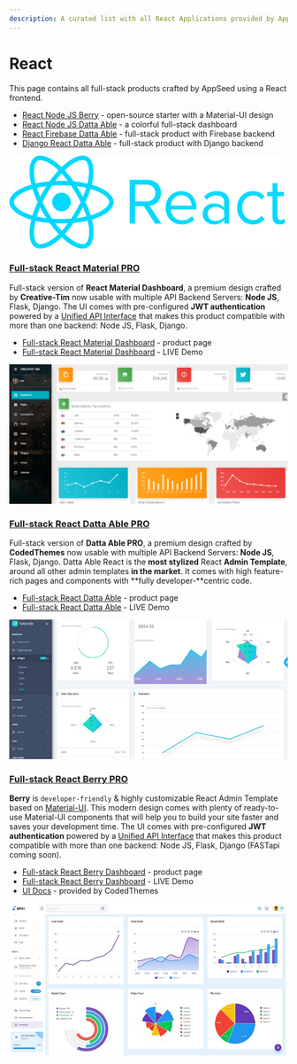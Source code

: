 ```yaml
---
description: A curated list with all React Applications provided by AppSeed
---
```


# React

This page contains all full-stack products crafted by AppSeed using a React frontend.&#x20;

* [React Node JS Berry](node-js-berry-dashboard.md) - open-source starter with a Material-UI design
* [React Node JS Datta Able](node-js-datta-able.md) - a colorful full-stack dashboard
* [React Firebase Datta Able](firebase-datta-able.md) - full-stack product with Firebase backend
* [Django React Datta Able](django-datta-able.md) - full-stack product with Django backend

![React - A modern JS Library backed by Facebook](../../.gitbook/assets/icons-react-x500w.png)

###

### [Full-stack React Material PRO](../full-stack/react-material-dashboard.md)

Full-stack version of **React Material Dashboard**, a premium design crafted by **Creative-Tim** now usable with multiple API Backend Servers: **Node JS**, Flask, Django. The UI comes with pre-configured **JWT authentication** powered by a [Unified API Interface](../../boilerplate-code/api-server/api-unified-definition.md) that makes this product compatible with more than one backend: Node JS, Flask, Django.&#x20;

* [Full-stack React Material Dashboard](https://appseed.us/full-stack/react-material-dashboard) - product page
* [Full-stack React Material Dashboard](https://fullstack-react-material-dashboard.appseed-srv1.com/) - LIVE Demo

![React Material PRO - Full-stack Version](../../.gitbook/assets/react-material-dashboard-screen.png)

###

### [Full-stack React Datta Able PRO](../full-stack/react-datta-able.md)

Full-stack version of **Datta Able PRO**, a premium design crafted by **CodedThemes** now usable with multiple API Backend Servers: **Node JS**, Flask, Django. Datta Able React is the **most stylized** React **Admin Template**, around all other admin templates **in the market**. It comes with high feature-rich pages and components with **fully developer-**centric code. &#x20;

* [Full-stack React Datta Able](https://appseed.us/full-stack/react-datta-able) - product page
* [Full-stack React Datta Able](https://fullstack-react-datta-able.appseed-srv1.com/) - LIVE Demo

![React Datta Able PRO - Full-stack version](<../../.gitbook/assets/react-firebase-datta-able-pro-screen-xs (2) (1) (1) (1) (1) (1) (1) (1) (1) (1) (1) (1).jpg>)

###

### [Full-stack React Berry PRO](../full-stack/react-berry-dashboard.md)

**Berry** is `developer-friendly` & highly customizable React Admin Template based on [Material-UI](http://material-ui.com/).  This modern design comes with plenty of ready-to-use Material-UI components that will help you to build your site faster and saves your development time. The UI comes with pre-configured **JWT authentication** powered by a [Unified API Interface](../../boilerplate-code/api-server/api-unified-definition.md) that makes this product compatible with more than one backend: Node JS, Flask, Django (FASTapi coming soon). &#x20;

* [Full-stack React Berry Dashboard](https://appseed.us/full-stack/react-berry-dashboard) - product page
* [Full-stack React Berry Dashboard](https://fullstack-react-berry-dashboard.appseed-srv1.com/) - LIVE Demo
* [UI Docs](https://codedthemes.gitbook.io/berry/) - provided by CodedThemes

![React Berry PRO - Full-stack Version](../../.gitbook/assets/fullstack-berry-dashboard-charts-xs.jpg)

